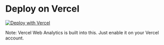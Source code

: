 # Deploy on Vercel

[![Deploy with Vercel](https://vercel.com/button)](https://vercel.com/new/clone?repository-url=https%3A%2F%2Fgithub.com%2Frichardk80%2Fvercelsxm)

Note: Vercel Web Analytics is built into this. Just enable it on your Vercel account.
